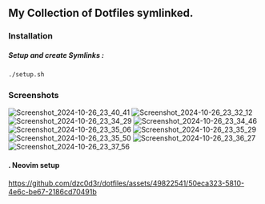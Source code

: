 ## My Collection of Dotfiles symlinked.

### Installation

##### Setup and create Symlinks :

```bash
./setup.sh
```

### Screenshots
![Screenshot_2024-10-26_23_40_41](https://github.com/user-attachments/assets/be2e92e4-7a4f-4dff-ab6b-6f3a146ec397)
![Screenshot_2024-10-26_23_32_12](https://github.com/user-attachments/assets/6df0a056-80a8-4c17-8d60-8079d2ee9962)
![Screenshot_2024-10-26_23_34_29](https://github.com/user-attachments/assets/d7784080-aaf5-43f9-9ab1-3dd473f9d918)
![Screenshot_2024-10-26_23_34_46](https://github.com/user-attachments/assets/7cca03f8-55de-4b0a-a0b2-a909a98349f2)
![Screenshot_2024-10-26_23_35_06](https://github.com/user-attachments/assets/eae50e5c-e799-4a79-8537-f8cddb74edff)
![Screenshot_2024-10-26_23_35_29](https://github.com/user-attachments/assets/9ec663f7-3fe5-4211-aa15-b1f834e18d36)
![Screenshot_2024-10-26_23_35_50](https://github.com/user-attachments/assets/bc154f12-e57c-48ff-afcd-a70c26137d57)
![Screenshot_2024-10-26_23_36_27](https://github.com/user-attachments/assets/5bbdefa5-4258-4c31-99b3-cf5971e4b24b)
![Screenshot_2024-10-26_23_37_56](https://github.com/user-attachments/assets/944d3fa9-0d9c-44bf-bbb7-1096127c6a85)



#### . Neovim setup





https://github.com/dzc0d3r/dotfiles/assets/49822541/50eca323-5810-4e6c-be67-2186cd70491b


